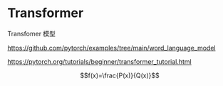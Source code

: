 # Transformer

Transfomer 模型

https://github.com/pytorch/examples/tree/main/word_language_model

https://pytorch.org/tutorials/beginner/transformer_tutorial.html



$$f(x)=\frac{P(x)}{Q(x)}$$

